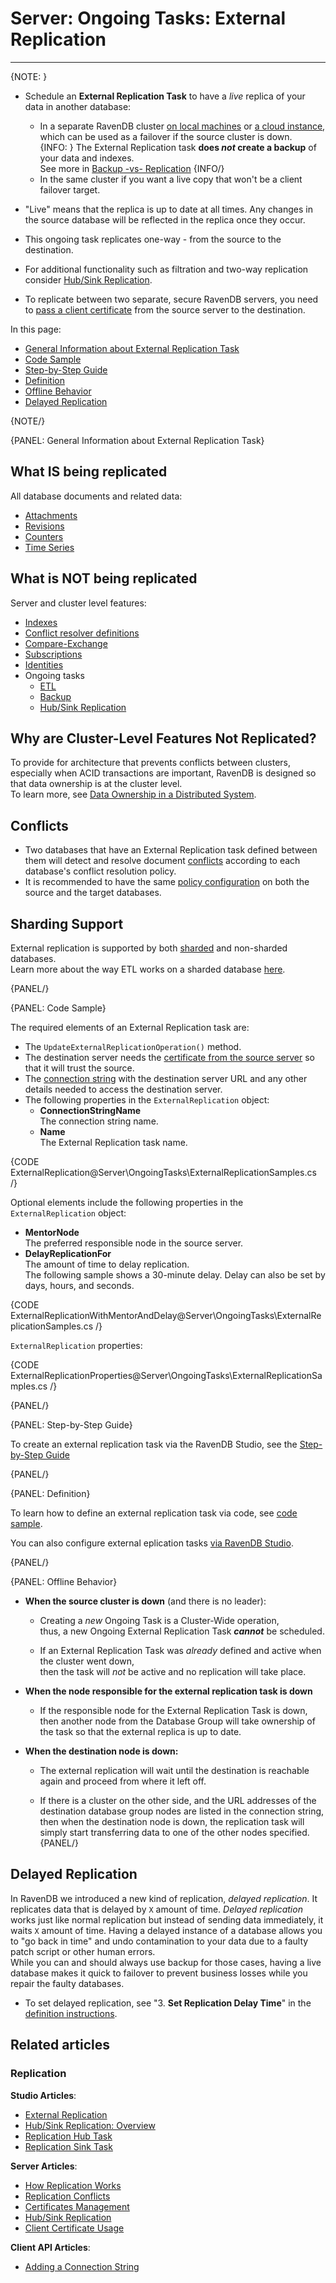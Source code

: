# Server: Ongoing Tasks: External Replication
---

{NOTE: }

* Schedule an **External Replication Task** to have a _live_ replica of your data in another database:  
  * In a separate RavenDB cluster [on local machines](../../start/getting-started) or [a cloud instance](../../cloud/cloud-overview), 
    which can be used as a failover if the source cluster is down.  
    {INFO: }
    The External Replication task **does _not_ create a backup** of your data and indexes.  
    See more in [Backup -vs- Replication](../../studio/database/tasks/backup-task#backup-task--vs--replication-task)
    {INFO/}
  * In the same cluster if you want a live copy that won't be a client failover target.

* "Live" means that the replica is up to date at all times. Any changes in the source database will be reflected in the replica once they occur.  

* This ongoing task replicates one-way - from the source to the destination.

* For additional functionality such as filtration and two-way replication consider [Hub/Sink Replication](../../server/ongoing-tasks/hub-sink-replication).  

* To replicate between two separate, secure RavenDB servers, you need to [pass a client certificate](../../server/ongoing-tasks/external-replication#step-by-step-guide) from the source server to the destination.

In this page: 

* [General Information about External Replication Task](../../server/ongoing-tasks/external-replication#general-information-about-external-replication-task)
* [Code Sample](../../server/ongoing-tasks/external-replication#code-sample)
* [Step-by-Step Guide](../../server/ongoing-tasks/external-replication#step-by-step-guide)
* [Definition](../../server/ongoing-tasks/external-replication#definition)  
* [Offline Behavior](../../server/ongoing-tasks/external-replication#offline-behavior)
* [Delayed Replication](../../server/ongoing-tasks/external-replication#delayed-replication)

{NOTE/}

{PANEL: General Information about External Replication Task}

## What IS being replicated

All database documents and related data:  

* [Attachments](../../document-extensions/attachments/what-are-attachments)  
* [Revisions](../../document-extensions/revisions/overview)  
* [Counters](../../document-extensions/counters/overview)  
* [Time Series](../../document-extensions/timeseries/overview)  

##  What is NOT being replicated

Server and cluster level features:  

* [Indexes](../../indexes/creating-and-deploying)  
* [Conflict resolver definitions](../../server/clustering/replication/replication-conflicts#conflict-resolution-script)  
* [Compare-Exchange](../../client-api/operations/compare-exchange/overview)
* [Subscriptions](../../client-api/data-subscriptions/what-are-data-subscriptions)
* [Identities](../../server/kb/document-identifier-generation#strategy--3)  
* Ongoing tasks
   * [ETL](../../server/ongoing-tasks/etl/basics)
   * [Backup](../../studio/database/tasks/backup-task)
   * [Hub/Sink Replication](../../studio/database/tasks/ongoing-tasks/hub-sink-replication/overview)

## Why are Cluster-Level Features Not Replicated?

To provide for architecture that prevents conflicts between clusters, 
especially when ACID transactions are important, RavenDB is designed 
so that data ownership is at the cluster level.  
To learn more, see [Data Ownership in a Distributed System](https://ayende.com/blog/196769-B/data-ownership-in-a-distributed-system).  

## Conflicts

* Two databases that have an External Replication task defined between them will detect and resolve document 
  [conflicts](../../server/clustering/replication/replication-conflicts) according to each database's conflict resolution policy.  
* It is recommended to have the same [policy configuration](../../server/clustering/replication/replication-conflicts#configuring-conflict-resolution-using-the-client) 
  on both the source and the target databases.  

## Sharding Support

External replication is supported by both [sharded](../../sharding/overview) and non-sharded databases.  
Learn more about the way ETL works on a sharded database [here](../../sharding/external-replication).  

{PANEL/}

{PANEL: Code Sample}

The required elements of an External Replication task are:

* The `UpdateExternalReplicationOperation()` method.
* The destination server needs the [certificate from the source server](../../server/security/authentication/certificate-management#enabling-communication-between-servers:-importing-and-exporting-certificates) 
  so that it will trust the source.
* The [connection string](../../client-api/operations/maintenance/connection-strings/add-connection-string#add-a-raven-connection-string) 
  with the destination server URL and any other details needed to access the destination server.
* The following properties in the `ExternalReplication` object:
  * **ConnectionStringName**  
    The connection string name.  
  * **Name**  
    The External Replication task name.

{CODE ExternalReplication@Server\OngoingTasks\ExternalReplicationSamples.cs /}

Optional elements include the following properties in the `ExternalReplication` object:

* **MentorNode**  
  The preferred responsible node in the source server.
* **DelayReplicationFor**  
  The amount of time to delay replication.  
  The following sample shows a 30-minute delay.  Delay can also be set by days, hours, and seconds.  

{CODE ExternalReplicationWithMentorAndDelay@Server\OngoingTasks\ExternalReplicationSamples.cs /}

`ExternalReplication` properties:

{CODE ExternalReplicationProperties@Server\OngoingTasks\ExternalReplicationSamples.cs /}

{PANEL/}


{PANEL: Step-by-Step Guide}

To create an external replication task via the RavenDB Studio, see the [Step-by-Step Guide](../../studio/database/tasks/ongoing-tasks/external-replication-task#step-by-step-guide)

{PANEL/}

{PANEL: Definition}

To learn how to define an external replication task via code, see [code sample](../../server/ongoing-tasks/external-replication#code-sample).  

You can also configure external eplication tasks [via RavenDB Studio](../../studio/database/tasks/ongoing-tasks/external-replication-task#definition).  

{PANEL/}


{PANEL: Offline Behavior}

* **When the source cluster is down** (and there is no leader):  

  * Creating a _new_ Ongoing Task is a Cluster-Wide operation,  
    thus, a new Ongoing External Replication Task ***cannot*** be scheduled.  

  * If an External Replication Task was _already_ defined and active when the cluster went down,  
    then the task will _not_ be active and no replication will take place.

* **When the node responsible for the external replication task is down**  

  * If the responsible node for the External Replication Task is down,  
    then another node from the Database Group will take ownership of the task so that the external replica is up to date.  

* **When the destination node is down:**  

  * The external replication will wait until the destination is reachable again and proceed from where it left off.  

  * If there is a cluster on the other side, and the URL addresses of the destination database group nodes are listed in the connection string, 
    then when the destination node is down, the replication task will simply start transferring data to one of the other nodes specified.  
{PANEL/}


## Delayed Replication

In RavenDB we introduced a new kind of replication, _delayed replication_. It replicates data that is 
delayed by `X` amount of time. 
_Delayed replication_ works just like normal replication but instead of sending data immediately, 
it waits `X` amount of time. 
Having a delayed instance of a database allows you to "go back in time" and undo contamination to your data 
due to a faulty patch script or other human errors.  
While you can and should always use backup for those cases, having a live database makes it quick to failover 
to prevent business losses while you repair the faulty databases.  

* To set delayed replication, see "3. **Set Replication Delay Time**" in the [definition instructions](../../studio/database/tasks/ongoing-tasks/external-replication-task#definition).  

## Related articles

### Replication

**Studio Articles**:  

- [External Replication](../../studio/database/tasks/ongoing-tasks/external-replication-task)  
- [Hub/Sink Replication: Overview](../../studio/database/tasks/ongoing-tasks/hub-sink-replication/overview)  
- [Replication Hub Task](../../studio/database/tasks/ongoing-tasks/hub-sink-replication/replication-hub-task)  
- [Replication Sink Task](../../studio/database/tasks/ongoing-tasks/hub-sink-replication/replication-sink-task)  

**Server Articles**:  

- [How Replication Works](../../server/clustering/replication/replication)  
- [Replication Conflicts](../../server/clustering/replication/replication-conflicts#configuring-conflict-resolution-using-the-client)  
- [Certificates Management](../../server/security/authentication/certificate-management#enabling-communication-between-servers:-importing-and-exporting-certificates)  
- [Hub/Sink Replication](../../server/ongoing-tasks/hub-sink-replication)  
- [Client Certificate Usage](../../server/security/authentication/client-certificate-usage)  

**Client API Articles**:  

- [Adding a Connection String](../../client-api/operations/maintenance/connection-strings/add-connection-string#operations-how-to-add-a-connection-string)  


